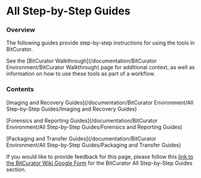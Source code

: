 All Step-by-Step Guides
=======================





### Overview

The following guides provide step-by-step instructions for using the tools in BitCurator. 

See the [BitCurator Walkthrough](/documentation/BitCurator Environment/BitCurator Walkthrough) page for additional context, as well as information on how to use these tools as part of a workflow.

### Contents

[Imaging and Recovery Guides](/documentation/BitCurator Environment/All Step-by-Step Guides/Imaging and Recovery Guides) 

[Forensics and Reporting Guides](/documentation/BitCurator Environment/All Step-by-Step Guides/Forensics and Reporting Guides)

[Packaging and Transfer Guides](/documentation/BitCurator Environment/All Step-by-Step Guides/Packaging and Transfer Guides)

  








 If you would like to provide feedback for this page, please follow this [link to the BitCurator Wiki Google Form](https://docs.google.com/forms/d/e/1FAIpQLSelmRx1VmgDEg3dU5_8cXZy9MZ5v8_sAl-Ur2nPFLAi6Lvu2w/viewform?usp=sf_link) for the BitCurator All Step-by-Step Guides section.


